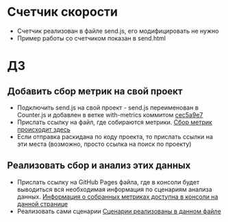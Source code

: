 # Счетчик скорости
- Счетчик реализован в файле send.js, его модифицировать не нужно
- Пример работы со счетчиком показан в send.html

# ДЗ

## Добавить сбор метрик на свой проект
- Подключить send.js на свой проект - send.js переименован в Counter.js и добавлен в ветке with-metrics коммитом [cec5a9e7](https://github.com/Filakkin/ci-service-client/commit/cec5a9e7077c14b278aa0d0b2a8108ed47b95c0e)
- Прислать ссылку на файл, где собираются метрики. [Сбор метрик происходит здесь](https://github.com/Filakkin/ci-service-client/blob/cec5a9e7077c14b278aa0d0b2a8108ed47b95c0e/src/performance/helpers.js)
- Если отправка раскидана по коду проекта, то прислать ссылки на эти места (возможно, просто ссылка на поиск по проекту)

## Реализовать сбор и анализ этих данных
- Прислать ссылку на GitHub Pages файла, где в консоли будет выводиться вся необходимая информация по сценариям анализа данных. [Информация о собранных метриках доступна в консоли на данной странице](https://filakkin.github.io/shri-performance/stats.html)
- Реализовать сами сценарии [Сценарии реализованы в данном файле](https://github.com/Filakkin/shri-performance/blob/master/stats.js)
